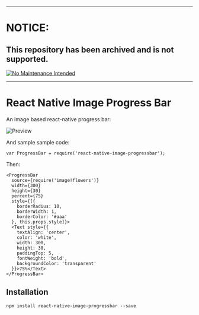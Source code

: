 ***
# NOTICE:

## This repository has been archived and is not supported.

[![No Maintenance Intended](http://unmaintained.tech/badge.svg)](http://unmaintained.tech/)
***

React Native Image Progress Bar
===============================

An image based react-native progress bar:

![Preview](./images/progress.png)

And sample sample code:

```
var ProgressBar = require('react-native-image-progressbar');
```

Then:

```
<ProgressBar
  source={require('image!flowers')}
  width={300}
  height={30}
  percent={75}
  style={[{
    borderRadius: 10,
    borderWidth: 1,
    borderColor: '#aaa'
  }, this.props.style]}>
  <Text style={{
    textAlign: 'center',
    color: 'white',
    width: 300,
    height: 30,
    paddingTop: 5,
    fontWeight: 'bold',
    backgroundColor: 'transparent'
  }}>75%</Text>
</ProgressBar>
```

## Installation

```
npm install react-native-image-progressbar --save
```
